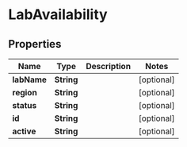 # LabAvailability

## Properties
Name | Type | Description | Notes
------------ | ------------- | ------------- | -------------
**labName** | **String** |  |  [optional]
**region** | **String** |  |  [optional]
**status** | **String** |  |  [optional]
**id** | **String** |  |  [optional]
**active** | **String** |  |  [optional]
